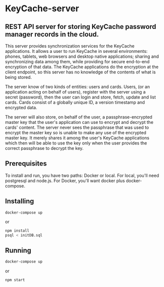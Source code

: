 # KeyCache-server

## REST API server for storing KeyCache password manager records in the cloud.

This server provides synchronization services for the KeyCache applications. It allows a user to run KeyCache in several environments: phones, tablets, web browsers and desktop native applications; sharing and synchronizing data among them, while providing for secure end-to-end encryption of that data. The KeyCache applications do the encryption at the client endpoint, so this server has no knowledge of the contents of what is being stored.

The server know of two kinds of entities: users and cards. Users, (or an application acting on behalf of users), register with the server using a secret (password), then the user can login and store, fetch, update and list cards. Cards consist of a globally unique ID, a version timestamp and encrypted data.

The server will also store, on behalf of the user, a passphrase-encrypted master key that the user's application can use to encrypt and decrypt the cards' content. The server never sees the passphrase that was used to encrypt the master key so is unable to make any use of the encrypted master key. It merely shares it among the user's KeyCache applications which then will be able to use the key only when the user provides the correct passphrase to decrypt the key.


## Prerequisites

To install and run, you have two paths: Docker or local. For local, you'll need postgresql and node.js. For Docker, you'll want docker plus docker-compose.

## Installing
```
docker-compose up
```

or

```bash
npm install
psql < initDB.sql
```

## Running

```bash
docker-compose up
```

or

```bash
npm start
```
